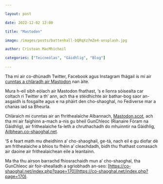```yaml
---

layout: post

date: 2022-12-02 12:00

title: "Mastodon"

image: /images/posts/battenhall-bQRqXz7mZe4-unsplash.jpg

author: Crìstean MacMhìcheil

categories: ["Teicneòlas", "Gàidhlig", "Blog"]
  
---
```


Tha mi air co-dhùnadh Twitter, Facebook agus Instagram fhàgail is mi air [cunntas a chlàradh air Mastodon](https://abairthusa.scot/@angeidheal) nan àite.

Mura h-eil sibh eòlach air Mastodon fhathast, ‘s e lìonra sòisealta car coltach ri  Twitter a th’ ann, ach tha e stèidhichte air bathar-bog saor an-asgaidh is fosgailte agus e na phàirt den cho-shaoghal, no Fediverse mar a chanas iad sa Bheurla.

Chlàraich mi cunntas air an fhrithealaiche Albannach, [Mastodon.scot](https://mastodon.scot/), ach tha mi air faighinn a-mach a-nis gu bheil GunChleoc (Rianaire Fòram na Gàidhlig), air frithealaiche fa-leth a chruthachadh do mhuinntir na Gàidhlig, [Ailbhean.co-shaoghal.net](https://ailbhean.co-shaoghal.net/public).

‘S e feart math mu dheidhinn a’ cho-shaoghail, ge-tà, nach eil e gu diofar dè am frithealaiche a bhios tu fhèin a’ cleachdadh, bidh thu fhathast comasach air daoine air frithealaichean eile a leantainn.

Ma tha thu airson barrachd fhiosrachaidh mun a’ cho-shaoghal, tha GunChleoc air foir-shealladh a sgrìobhadh an-seo: [https://co-shaoghal.net/index.php?page=170](https://co-shaoghal.net/index.php?page=170).